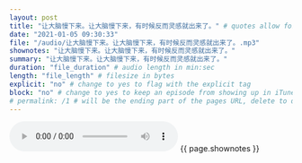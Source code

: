 ```yaml
---
layout: post
title: "让大脑慢下来。让大脑慢下来，有时候反而灵感就出来了。" # quotes allow forbidden characters like the colon
date: "2021-01-05 09:30:33"
file: "/audio/让大脑慢下来。让大脑慢下来，有时候反而灵感就出来了。.mp3"
shownotes: "让大脑慢下来。让大脑慢下来，有时候反而灵感就出来了。"
summary: "让大脑慢下来。让大脑慢下来，有时候反而灵感就出来了。"
duration: "file_duration" # audio length in min:sec
length: "file_length" # filesize in bytes
explicit: "no" # change to yes to flag with the explicit tag
block: "no" # change to yes to keep an episode from showing up in iTunes
# permalink: /1 # will be the ending part of the pages URL, delete to default to the title
---
```


<audio controls>
<source src="{{site.url}}{{site.baseurl}}{{ page.file }}" type="audio/x-mp3">
Your browser does not support the audio element.
</audio>
{{ page.shownotes }}
